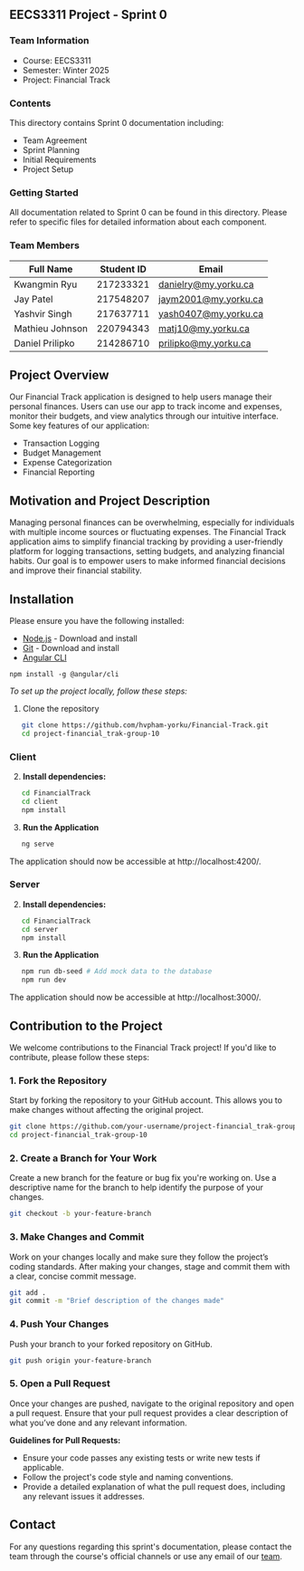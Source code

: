 ## EECS3311 Project - Sprint 0

### Team Information

- Course: EECS3311
- Semester: Winter 2025
- Project: Financial Track

### Contents

This directory contains Sprint 0 documentation including:

- Team Agreement
- Sprint Planning
- Initial Requirements
- Project Setup

### Getting Started

All documentation related to Sprint 0 can be found in this directory. Please refer to specific files for detailed information about each component.

### Team Members

| Full Name       | Student ID | Email                |
| --------------- | ---------- | -------------------- |
| Kwangmin Ryu    | 217233321  | danielry@my.yorku.ca |
| Jay Patel       | 217548207  | jaym2001@my.yorku.ca |
| Yashvir Singh   | 217637711  | yash0407@my.yorku.ca |
| Mathieu Johnson | 220794343  | matj10@my.yorku.ca   |
| Daniel Prilipko | 214286710  | prilipko@my.yorku.ca |

## Project Overview

Our Financial Track application is designed to help users manage their personal finances. Users can use our app to track income and expenses, monitor their budgets, and view analytics through our intuitive interface.
Some key features of our application:

- Transaction Logging
- Budget Management
- Expense Categorization
- Financial Reporting

## Motivation and Project Description

Managing personal finances can be overwhelming, especially for individuals with multiple income sources or fluctuating expenses. The Financial Track application aims to simplify financial tracking by providing a user-friendly platform for logging transactions, setting budgets, and analyzing financial habits. Our goal is to empower users to make informed financial decisions and improve their financial stability.

## Installation

Please ensure you have the following installed:

- [Node.js](https://nodejs.org) - Download and install
- [Git](https://git-scm.com/) - Download and install
- [Angular CLI](https://angular.dev/tools/cli/setup-local)

```
npm install -g @angular/cli
```

_To set up the project locally, follow these steps:_

1. Clone the repository

```bash
   git clone https://github.com/hvpham-yorku/Financial-Track.git
   cd project-financial_trak-group-10
```

### Client

2. **Install dependencies:**

```bash
   cd FinancialTrack
   cd client
   npm install
```

3. **Run the Application**

```bash
   ng serve
```

The application should now be accessible at http://localhost:4200/.

### Server

2. **Install dependencies:**

```bash
   cd FinancialTrack
   cd server
   npm install
```

3. **Run the Application**

```bash
   npm run db-seed # Add mock data to the database
   npm run dev
```

The application should now be accessible at http://localhost:3000/.

## Contribution to the Project

We welcome contributions to the Financial Track project! If you'd like to contribute, please follow these steps:

### 1. Fork the Repository

Start by forking the repository to your GitHub account. This allows you to make changes without affecting the original project.

```bash
git clone https://github.com/your-username/project-financial_trak-group-10.git
cd project-financial_trak-group-10
```

### 2. Create a Branch for Your Work

Create a new branch for the feature or bug fix you're working on. Use a descriptive name for the branch to help identify the purpose of your changes.

```bash
git checkout -b your-feature-branch
```

### 3. Make Changes and Commit

Work on your changes locally and make sure they follow the project’s coding standards. After making your changes, stage and commit them with a clear, concise commit message.

```bash
git add .
git commit -m "Brief description of the changes made"
```

### 4. Push Your Changes

Push your branch to your forked repository on GitHub.

```bash
git push origin your-feature-branch
```

### 5. Open a Pull Request

Once your changes are pushed, navigate to the original repository and open a pull request. Ensure that your pull request provides a clear description of what you’ve done and any relevant information.

**Guidelines for Pull Requests:**

- Ensure your code passes any existing tests or write new tests if applicable.
- Follow the project's code style and naming conventions.
- Provide a detailed explanation of what the pull request does, including any relevant issues it addresses.

## Contact

For any questions regarding this sprint's documentation, please contact the team through the course's official channels or use any email of our [team](#team-members).

